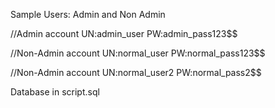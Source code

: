 Sample Users: Admin and Non Admin

//Admin account
UN:admin_user
PW:admin_pass123$$

//Non-Admin account
UN:normal_user
PW:normal_pass123$$

//Non-Admin account
UN:normal_user2
PW:normal_pass2$$

Database in script.sql
